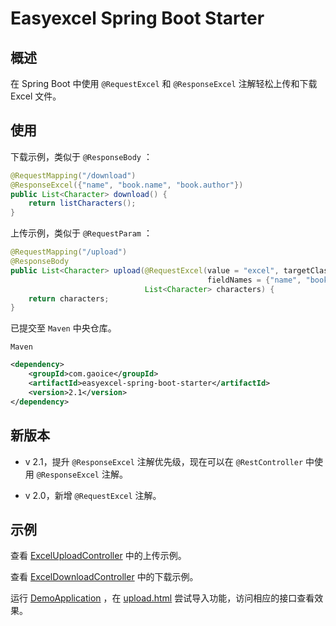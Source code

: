 # Easyexcel Spring Boot Starter
## 概述

在 Spring Boot 中使用 `@RequestExcel` 和 `@ResponseExcel` 注解轻松上传和下载 Excel 文件。



## 使用

下载示例，类似于 `@ResponseBody` ：

```java
@RequestMapping("/download")
@ResponseExcel({"name", "book.name", "book.author"})
public List<Character> download() {
    return listCharacters();
}
```

上传示例，类似于 `@RequestParam` ：

```java
@RequestMapping("/upload")
@ResponseBody
public List<Character> upload(@RequestExcel(value = "excel", targetClass = Character.class, 
                                    		fieldNames = {"name", "book.name", "book.author"}) 
                      		  List<Character> characters) {
    return characters;
}
```



已提交至 `Maven` 中央仓库。

`Maven`

```xml
<dependency>
    <groupId>com.gaoice</groupId>
    <artifactId>easyexcel-spring-boot-starter</artifactId>
    <version>2.1</version>
</dependency>
```



## 新版本

- v 2.1，提升 `@ResponseExcel` 注解优先级，现在可以在 `@RestController` 中使用 `@ResponseExcel` 注解。
  
- v 2.0，新增 `@RequestExcel` 注解。



## 示例

查看 [ExcelUploadController](https://github.com/gaoice/easyexcel-spring-boot-starter/tree/master/src/test/java/com/gaoice/easyexcel/spring/boot/demo/web/ExcelUploadController.java) 中的上传示例。

查看 [ExcelDownloadController](https://github.com/gaoice/easyexcel-spring-boot-starter/tree/master/src/test/java/com/gaoice/easyexcel/spring/boot/demo/web/ExcelDownloadController.java) 中的下载示例。

运行 [DemoApplication](https://github.com/gaoice/easyexcel-spring-boot-starter/tree/master/src/test/java/com/gaoice/easyexcel/spring/boot/demo/DemoApplication.java) ，在 [upload.html](https://github.com/gaoice/easyexcel-spring-boot-starter/blob/master/src/test/resources/templates/upload.html) 尝试导入功能，访问相应的接口查看效果。

